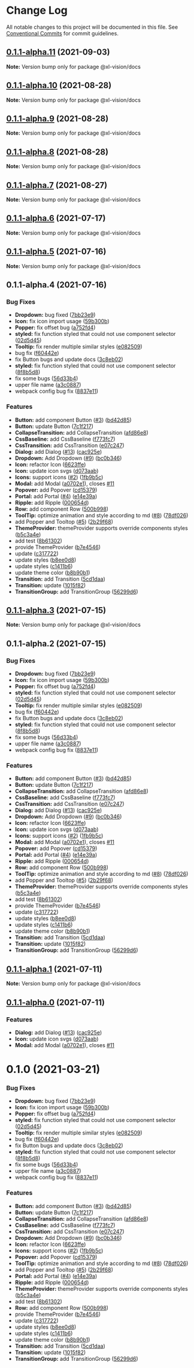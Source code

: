 # Change Log

All notable changes to this project will be documented in this file.
See [Conventional Commits](https://conventionalcommits.org) for commit guidelines.

## [0.1.1-alpha.11](https://github.com/xl-vision/xl-vision/compare/v0.1.1-alpha.10...v0.1.1-alpha.11) (2021-09-03)

**Note:** Version bump only for package @xl-vision/docs





## [0.1.1-alpha.10](https://github.com/xl-vision/xl-vision/compare/v0.1.1-alpha.9...v0.1.1-alpha.10) (2021-08-28)

**Note:** Version bump only for package @xl-vision/docs





## [0.1.1-alpha.9](https://github.com/xl-vision/xl-vision/compare/v0.1.1-alpha.8...v0.1.1-alpha.9) (2021-08-28)

**Note:** Version bump only for package @xl-vision/docs





## [0.1.1-alpha.8](https://github.com/xl-vision/xl-vision/compare/v0.1.1-alpha.7...v0.1.1-alpha.8) (2021-08-28)

**Note:** Version bump only for package @xl-vision/docs





## [0.1.1-alpha.7](https://github.com/xl-vision/xl-vision/compare/v0.1.1-alpha.6...v0.1.1-alpha.7) (2021-08-27)

**Note:** Version bump only for package @xl-vision/docs





## [0.1.1-alpha.6](https://github.com/xl-vision/xl-vision/compare/v0.1.1-alpha.5...v0.1.1-alpha.6) (2021-07-17)

**Note:** Version bump only for package @xl-vision/docs





## [0.1.1-alpha.5](https://github.com/xl-vision/xl-vision/compare/v0.1.1-alpha.4...v0.1.1-alpha.5) (2021-07-16)

**Note:** Version bump only for package @xl-vision/docs





## 0.1.1-alpha.4 (2021-07-16)


### Bug Fixes

* **Dropdown:** bug fixed ([7bb23e9](https://github.com/xl-vision/xl-vision/commit/7bb23e9bea2dccbfc37a63894519bccb466f0f5f))
* **Icon:** fix icon import usage ([59b300b](https://github.com/xl-vision/xl-vision/commit/59b300b5c4f95111847928e295ae29f32f6cda93))
* **Popper:** fix offset bug ([a752fd4](https://github.com/xl-vision/xl-vision/commit/a752fd49744ab8d42a5fe1ee90e139724dddebbe))
* **styled:** fix function styled that could not use component selector ([02d5d45](https://github.com/xl-vision/xl-vision/commit/02d5d45c197b3e129b8b1eeacbd9309e66c77aaf))
* **Tooltip:** fix render multiple similar styles ([e082509](https://github.com/xl-vision/xl-vision/commit/e082509a8dec95dcf5af72fe9cc69f2a279b11fb))
* bug fix ([f60442e](https://github.com/xl-vision/xl-vision/commit/f60442e726bb41f663c13df4f0299d617424ac2d))
* fix Button bugs and update docs ([3c8eb02](https://github.com/xl-vision/xl-vision/commit/3c8eb02f9cade12d7b26c09c7f7c946bf1095cf2))
* **styled:** fix function styled that could not use component selector ([8f8b5d8](https://github.com/xl-vision/xl-vision/commit/8f8b5d8f437b0b4ad398dd57c22c314a74e19788))
* fix some bugs ([56d33b4](https://github.com/xl-vision/xl-vision/commit/56d33b4e74123a54ff63541d6b5acb0e1747bbb5))
* upper file name ([a3c0887](https://github.com/xl-vision/xl-vision/commit/a3c08874c821fb0b2a37efa8229f8d2d4feeea14))
* webpack config bug fix ([8837e11](https://github.com/xl-vision/xl-vision/commit/8837e116b59439cd190e1558df91586228910ea8))


### Features

* **Button:** add component Button ([#3](https://github.com/xl-vision/xl-vision/issues/3)) ([bd42d85](https://github.com/xl-vision/xl-vision/commit/bd42d8547402f485c783818e543668313530f691))
* **Button:** update Button ([7c1f217](https://github.com/xl-vision/xl-vision/commit/7c1f217a87778f61b3e3ebf0d5338e877cfadfd1))
* **CollapseTransition:** add CollapseTransition ([afd86e8](https://github.com/xl-vision/xl-vision/commit/afd86e824c6eb2a0a8750a6a63631c40a3d0aef1))
* **CssBaseline:** add CssBaseline ([f773fc7](https://github.com/xl-vision/xl-vision/commit/f773fc75f31efa3fc96289158f9bd4d5dc385274))
* **CssTransition:** add CssTransition ([e07c247](https://github.com/xl-vision/xl-vision/commit/e07c2476b5a8aeea0043bab504adfbf3808a0af9))
* **Dialog:** add Dialog ([#13](https://github.com/xl-vision/xl-vision/issues/13)) ([cac925e](https://github.com/xl-vision/xl-vision/commit/cac925e83719f70d61e07478ba731704e8dce39b))
* **Dropdown:** Add Dropdown ([#9](https://github.com/xl-vision/xl-vision/issues/9)) ([bc0b346](https://github.com/xl-vision/xl-vision/commit/bc0b346ef8d7e8ad38838b360686b3dbab01ca42))
* **Icon:** refactor Icon ([6623ffe](https://github.com/xl-vision/xl-vision/commit/6623ffe8b039fcf514c2381adedc8e4b1529332d))
* **Icon:** update icon svgs ([d073aab](https://github.com/xl-vision/xl-vision/commit/d073aab9b959de4956f5712d9b4da4b08c5774e9))
* **Icons:** support icons ([#2](https://github.com/xl-vision/xl-vision/issues/2)) ([1fb9b5c](https://github.com/xl-vision/xl-vision/commit/1fb9b5ca87f8ba18c931bc1cc14cec3885ece3e5))
* **Modal:** add Modal ([a0702e1](https://github.com/xl-vision/xl-vision/commit/a0702e116aaab753c86554651b683bf6394f3cca)), closes [#11](https://github.com/xl-vision/xl-vision/issues/11)
* **Popover:** add Popover ([cd15379](https://github.com/xl-vision/xl-vision/commit/cd15379eff2a3e4806d4115ddf21eff72d3d6fbf))
* **Portal:** add Portal ([#4](https://github.com/xl-vision/xl-vision/issues/4)) ([e14e39a](https://github.com/xl-vision/xl-vision/commit/e14e39a6b659e5dd10c0c4a08b2648481bc1d544))
* **Ripple:** add Ripple ([000654d](https://github.com/xl-vision/xl-vision/commit/000654d3068b7412d344bd19eb476ab58652b654))
* **Row:** add component Row ([500b998](https://github.com/xl-vision/xl-vision/commit/500b998b444ce5880c504e0263140fcfe78a51d2))
* **ToolTip:** optimize animation and style according to md ([#8](https://github.com/xl-vision/xl-vision/issues/8)) ([78df026](https://github.com/xl-vision/xl-vision/commit/78df0268859c442f8f3104dee0adbed8c7026ec1))
* add Popper and Tooltop ([#5](https://github.com/xl-vision/xl-vision/issues/5)) ([2b29f68](https://github.com/xl-vision/xl-vision/commit/2b29f68df889e6fb50e7c9e8bb2f0d7eaf67830f))
* **ThemeProvider:** themeProvider supports override components styles ([b5c3a4e](https://github.com/xl-vision/xl-vision/commit/b5c3a4eadead6f556181b649e31ecbcfa39657f4))
* add test ([8b61302](https://github.com/xl-vision/xl-vision/commit/8b613021e6405e5b6c7258321ac3a945f469aa85))
* provide ThemeProvider ([b7e4546](https://github.com/xl-vision/xl-vision/commit/b7e454687ada2bfc91960370b7f858ad6d8c3e2e))
* update ([c317722](https://github.com/xl-vision/xl-vision/commit/c3177228aa7c69d2dc54e8ae160bb239c93efa01))
* update styles ([b8ee0d8](https://github.com/xl-vision/xl-vision/commit/b8ee0d87f9d3c92aa12555ec28f0a7b492996f33))
* update styles ([c1411b6](https://github.com/xl-vision/xl-vision/commit/c1411b68e43223022d84bbaa9a02dfa137e60e6a))
* update theme color ([b8b90b1](https://github.com/xl-vision/xl-vision/commit/b8b90b1f58d47dd2f227e43c12adea193e32e6e9))
* **Transition:** add Transition ([5cd1daa](https://github.com/xl-vision/xl-vision/commit/5cd1daac6de5224fc47822aa3da7f89bb8094bd1))
* **Transition:** update ([1015f82](https://github.com/xl-vision/xl-vision/commit/1015f82ea9eba3d1ac01a187c69ff185beecf93a))
* **TransitionGroup:** add TransitionGroup ([56299d6](https://github.com/xl-vision/xl-vision/commit/56299d64426ae5c65ffccd1ceffa047a39b28449))





## [0.1.1-alpha.3](https://github.com/xl-vision/xl-vision/compare/v0.1.1-alpha.2...v0.1.1-alpha.3) (2021-07-15)

**Note:** Version bump only for package @xl-vision/docs





## 0.1.1-alpha.2 (2021-07-15)


### Bug Fixes

* **Dropdown:** bug fixed ([7bb23e9](https://github.com/xl-vision/xl-vision/commit/7bb23e9bea2dccbfc37a63894519bccb466f0f5f))
* **Icon:** fix icon import usage ([59b300b](https://github.com/xl-vision/xl-vision/commit/59b300b5c4f95111847928e295ae29f32f6cda93))
* **Popper:** fix offset bug ([a752fd4](https://github.com/xl-vision/xl-vision/commit/a752fd49744ab8d42a5fe1ee90e139724dddebbe))
* **styled:** fix function styled that could not use component selector ([02d5d45](https://github.com/xl-vision/xl-vision/commit/02d5d45c197b3e129b8b1eeacbd9309e66c77aaf))
* **Tooltip:** fix render multiple similar styles ([e082509](https://github.com/xl-vision/xl-vision/commit/e082509a8dec95dcf5af72fe9cc69f2a279b11fb))
* bug fix ([f60442e](https://github.com/xl-vision/xl-vision/commit/f60442e726bb41f663c13df4f0299d617424ac2d))
* fix Button bugs and update docs ([3c8eb02](https://github.com/xl-vision/xl-vision/commit/3c8eb02f9cade12d7b26c09c7f7c946bf1095cf2))
* **styled:** fix function styled that could not use component selector ([8f8b5d8](https://github.com/xl-vision/xl-vision/commit/8f8b5d8f437b0b4ad398dd57c22c314a74e19788))
* fix some bugs ([56d33b4](https://github.com/xl-vision/xl-vision/commit/56d33b4e74123a54ff63541d6b5acb0e1747bbb5))
* upper file name ([a3c0887](https://github.com/xl-vision/xl-vision/commit/a3c08874c821fb0b2a37efa8229f8d2d4feeea14))
* webpack config bug fix ([8837e11](https://github.com/xl-vision/xl-vision/commit/8837e116b59439cd190e1558df91586228910ea8))


### Features

* **Button:** add component Button ([#3](https://github.com/xl-vision/xl-vision/issues/3)) ([bd42d85](https://github.com/xl-vision/xl-vision/commit/bd42d8547402f485c783818e543668313530f691))
* **Button:** update Button ([7c1f217](https://github.com/xl-vision/xl-vision/commit/7c1f217a87778f61b3e3ebf0d5338e877cfadfd1))
* **CollapseTransition:** add CollapseTransition ([afd86e8](https://github.com/xl-vision/xl-vision/commit/afd86e824c6eb2a0a8750a6a63631c40a3d0aef1))
* **CssBaseline:** add CssBaseline ([f773fc7](https://github.com/xl-vision/xl-vision/commit/f773fc75f31efa3fc96289158f9bd4d5dc385274))
* **CssTransition:** add CssTransition ([e07c247](https://github.com/xl-vision/xl-vision/commit/e07c2476b5a8aeea0043bab504adfbf3808a0af9))
* **Dialog:** add Dialog ([#13](https://github.com/xl-vision/xl-vision/issues/13)) ([cac925e](https://github.com/xl-vision/xl-vision/commit/cac925e83719f70d61e07478ba731704e8dce39b))
* **Dropdown:** Add Dropdown ([#9](https://github.com/xl-vision/xl-vision/issues/9)) ([bc0b346](https://github.com/xl-vision/xl-vision/commit/bc0b346ef8d7e8ad38838b360686b3dbab01ca42))
* **Icon:** refactor Icon ([6623ffe](https://github.com/xl-vision/xl-vision/commit/6623ffe8b039fcf514c2381adedc8e4b1529332d))
* **Icon:** update icon svgs ([d073aab](https://github.com/xl-vision/xl-vision/commit/d073aab9b959de4956f5712d9b4da4b08c5774e9))
* **Icons:** support icons ([#2](https://github.com/xl-vision/xl-vision/issues/2)) ([1fb9b5c](https://github.com/xl-vision/xl-vision/commit/1fb9b5ca87f8ba18c931bc1cc14cec3885ece3e5))
* **Modal:** add Modal ([a0702e1](https://github.com/xl-vision/xl-vision/commit/a0702e116aaab753c86554651b683bf6394f3cca)), closes [#11](https://github.com/xl-vision/xl-vision/issues/11)
* **Popover:** add Popover ([cd15379](https://github.com/xl-vision/xl-vision/commit/cd15379eff2a3e4806d4115ddf21eff72d3d6fbf))
* **Portal:** add Portal ([#4](https://github.com/xl-vision/xl-vision/issues/4)) ([e14e39a](https://github.com/xl-vision/xl-vision/commit/e14e39a6b659e5dd10c0c4a08b2648481bc1d544))
* **Ripple:** add Ripple ([000654d](https://github.com/xl-vision/xl-vision/commit/000654d3068b7412d344bd19eb476ab58652b654))
* **Row:** add component Row ([500b998](https://github.com/xl-vision/xl-vision/commit/500b998b444ce5880c504e0263140fcfe78a51d2))
* **ToolTip:** optimize animation and style according to md ([#8](https://github.com/xl-vision/xl-vision/issues/8)) ([78df026](https://github.com/xl-vision/xl-vision/commit/78df0268859c442f8f3104dee0adbed8c7026ec1))
* add Popper and Tooltop ([#5](https://github.com/xl-vision/xl-vision/issues/5)) ([2b29f68](https://github.com/xl-vision/xl-vision/commit/2b29f68df889e6fb50e7c9e8bb2f0d7eaf67830f))
* **ThemeProvider:** themeProvider supports override components styles ([b5c3a4e](https://github.com/xl-vision/xl-vision/commit/b5c3a4eadead6f556181b649e31ecbcfa39657f4))
* add test ([8b61302](https://github.com/xl-vision/xl-vision/commit/8b613021e6405e5b6c7258321ac3a945f469aa85))
* provide ThemeProvider ([b7e4546](https://github.com/xl-vision/xl-vision/commit/b7e454687ada2bfc91960370b7f858ad6d8c3e2e))
* update ([c317722](https://github.com/xl-vision/xl-vision/commit/c3177228aa7c69d2dc54e8ae160bb239c93efa01))
* update styles ([b8ee0d8](https://github.com/xl-vision/xl-vision/commit/b8ee0d87f9d3c92aa12555ec28f0a7b492996f33))
* update styles ([c1411b6](https://github.com/xl-vision/xl-vision/commit/c1411b68e43223022d84bbaa9a02dfa137e60e6a))
* update theme color ([b8b90b1](https://github.com/xl-vision/xl-vision/commit/b8b90b1f58d47dd2f227e43c12adea193e32e6e9))
* **Transition:** add Transition ([5cd1daa](https://github.com/xl-vision/xl-vision/commit/5cd1daac6de5224fc47822aa3da7f89bb8094bd1))
* **Transition:** update ([1015f82](https://github.com/xl-vision/xl-vision/commit/1015f82ea9eba3d1ac01a187c69ff185beecf93a))
* **TransitionGroup:** add TransitionGroup ([56299d6](https://github.com/xl-vision/xl-vision/commit/56299d64426ae5c65ffccd1ceffa047a39b28449))





## [0.1.1-alpha.1](https://github.com/xl-vision/xl-vision/compare/v0.1.1-alpha.0...v0.1.1-alpha.1) (2021-07-11)

**Note:** Version bump only for package @xl-vision/docs






## [0.1.1-alpha.0](https://github.com/xl-vision/xl-vision/compare/v0.1.0...v0.1.1-alpha.0) (2021-07-11)


### Features

* **Dialog:** add Dialog ([#13](https://github.com/xl-vision/xl-vision/issues/13)) ([cac925e](https://github.com/xl-vision/xl-vision/commit/cac925e83719f70d61e07478ba731704e8dce39b))
* **Icon:** update icon svgs ([d073aab](https://github.com/xl-vision/xl-vision/commit/d073aab9b959de4956f5712d9b4da4b08c5774e9))
* **Modal:** add Modal ([a0702e1](https://github.com/xl-vision/xl-vision/commit/a0702e116aaab753c86554651b683bf6394f3cca)), closes [#11](https://github.com/xl-vision/xl-vision/issues/11)






# 0.1.0 (2021-03-21)


### Bug Fixes

* **Dropdown:** bug fixed ([7bb23e9](https://github.com/xl-vision/xl-vision/commit/7bb23e9bea2dccbfc37a63894519bccb466f0f5f))
* **Icon:** fix icon import usage ([59b300b](https://github.com/xl-vision/xl-vision/commit/59b300b5c4f95111847928e295ae29f32f6cda93))
* **Popper:** fix offset bug ([a752fd4](https://github.com/xl-vision/xl-vision/commit/a752fd49744ab8d42a5fe1ee90e139724dddebbe))
* **styled:** fix function styled that could not use component selector ([02d5d45](https://github.com/xl-vision/xl-vision/commit/02d5d45c197b3e129b8b1eeacbd9309e66c77aaf))
* **Tooltip:** fix render multiple similar styles ([e082509](https://github.com/xl-vision/xl-vision/commit/e082509a8dec95dcf5af72fe9cc69f2a279b11fb))
* bug fix ([f60442e](https://github.com/xl-vision/xl-vision/commit/f60442e726bb41f663c13df4f0299d617424ac2d))
* fix Button bugs and update docs ([3c8eb02](https://github.com/xl-vision/xl-vision/commit/3c8eb02f9cade12d7b26c09c7f7c946bf1095cf2))
* **styled:** fix function styled that could not use component selector ([8f8b5d8](https://github.com/xl-vision/xl-vision/commit/8f8b5d8f437b0b4ad398dd57c22c314a74e19788))
* fix some bugs ([56d33b4](https://github.com/xl-vision/xl-vision/commit/56d33b4e74123a54ff63541d6b5acb0e1747bbb5))
* upper file name ([a3c0887](https://github.com/xl-vision/xl-vision/commit/a3c08874c821fb0b2a37efa8229f8d2d4feeea14))
* webpack config bug fix ([8837e11](https://github.com/xl-vision/xl-vision/commit/8837e116b59439cd190e1558df91586228910ea8))


### Features

* **Button:** add component Button ([#3](https://github.com/xl-vision/xl-vision/issues/3)) ([bd42d85](https://github.com/xl-vision/xl-vision/commit/bd42d8547402f485c783818e543668313530f691))
* **Button:** update Button ([7c1f217](https://github.com/xl-vision/xl-vision/commit/7c1f217a87778f61b3e3ebf0d5338e877cfadfd1))
* **CollapseTransition:** add CollapseTransition ([afd86e8](https://github.com/xl-vision/xl-vision/commit/afd86e824c6eb2a0a8750a6a63631c40a3d0aef1))
* **CssBaseline:** add CssBaseline ([f773fc7](https://github.com/xl-vision/xl-vision/commit/f773fc75f31efa3fc96289158f9bd4d5dc385274))
* **CssTransition:** add CssTransition ([e07c247](https://github.com/xl-vision/xl-vision/commit/e07c2476b5a8aeea0043bab504adfbf3808a0af9))
* **Dropdown:** Add Dropdown ([#9](https://github.com/xl-vision/xl-vision/issues/9)) ([bc0b346](https://github.com/xl-vision/xl-vision/commit/bc0b346ef8d7e8ad38838b360686b3dbab01ca42))
* **Icon:** refactor Icon ([6623ffe](https://github.com/xl-vision/xl-vision/commit/6623ffe8b039fcf514c2381adedc8e4b1529332d))
* **Icons:** support icons ([#2](https://github.com/xl-vision/xl-vision/issues/2)) ([1fb9b5c](https://github.com/xl-vision/xl-vision/commit/1fb9b5ca87f8ba18c931bc1cc14cec3885ece3e5))
* **Popover:** add Popover ([cd15379](https://github.com/xl-vision/xl-vision/commit/cd15379eff2a3e4806d4115ddf21eff72d3d6fbf))
* **ToolTip:** optimize animation and style according to md ([#8](https://github.com/xl-vision/xl-vision/issues/8)) ([78df026](https://github.com/xl-vision/xl-vision/commit/78df0268859c442f8f3104dee0adbed8c7026ec1))
* add Popper and Tooltop ([#5](https://github.com/xl-vision/xl-vision/issues/5)) ([2b29f68](https://github.com/xl-vision/xl-vision/commit/2b29f68df889e6fb50e7c9e8bb2f0d7eaf67830f))
* **Portal:** add Portal ([#4](https://github.com/xl-vision/xl-vision/issues/4)) ([e14e39a](https://github.com/xl-vision/xl-vision/commit/e14e39a6b659e5dd10c0c4a08b2648481bc1d544))
* **Ripple:** add Ripple ([000654d](https://github.com/xl-vision/xl-vision/commit/000654d3068b7412d344bd19eb476ab58652b654))
* **ThemeProvider:** themeProvider supports override components styles ([b5c3a4e](https://github.com/xl-vision/xl-vision/commit/b5c3a4eadead6f556181b649e31ecbcfa39657f4))
* add test ([8b61302](https://github.com/xl-vision/xl-vision/commit/8b613021e6405e5b6c7258321ac3a945f469aa85))
* **Row:** add component Row ([500b998](https://github.com/xl-vision/xl-vision/commit/500b998b444ce5880c504e0263140fcfe78a51d2))
* provide ThemeProvider ([b7e4546](https://github.com/xl-vision/xl-vision/commit/b7e454687ada2bfc91960370b7f858ad6d8c3e2e))
* update ([c317722](https://github.com/xl-vision/xl-vision/commit/c3177228aa7c69d2dc54e8ae160bb239c93efa01))
* update styles ([b8ee0d8](https://github.com/xl-vision/xl-vision/commit/b8ee0d87f9d3c92aa12555ec28f0a7b492996f33))
* update styles ([c1411b6](https://github.com/xl-vision/xl-vision/commit/c1411b68e43223022d84bbaa9a02dfa137e60e6a))
* update theme color ([b8b90b1](https://github.com/xl-vision/xl-vision/commit/b8b90b1f58d47dd2f227e43c12adea193e32e6e9))
* **Transition:** add Transition ([5cd1daa](https://github.com/xl-vision/xl-vision/commit/5cd1daac6de5224fc47822aa3da7f89bb8094bd1))
* **Transition:** update ([1015f82](https://github.com/xl-vision/xl-vision/commit/1015f82ea9eba3d1ac01a187c69ff185beecf93a))
* **TransitionGroup:** add TransitionGroup ([56299d6](https://github.com/xl-vision/xl-vision/commit/56299d64426ae5c65ffccd1ceffa047a39b28449))
